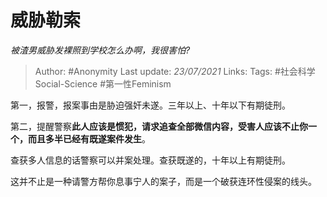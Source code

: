 # 威胁勒索
*被渣男威胁发裸照到学校怎么办啊，我很害怕?*

> Author: #Anonymity
Last update: *23/07/2021* 
Links:
Tags: #社会科学Social-Science #第一性Feminism 

 
第一，报警，报案事由是胁迫强奸未遂。三年以上、十年以下有期徒刑。

第二，提醒警察**此人应该是惯犯，请求追查全部微信内容，受害人应该不止你一个，而且多半已经有既遂案件发生**。

查获多人信息的话警察可以并案处理。查获既遂的，十年以上有期徒刑。

这并不止是一种请警方帮你息事宁人的案子，而是一个破获连环性侵案的线头。



